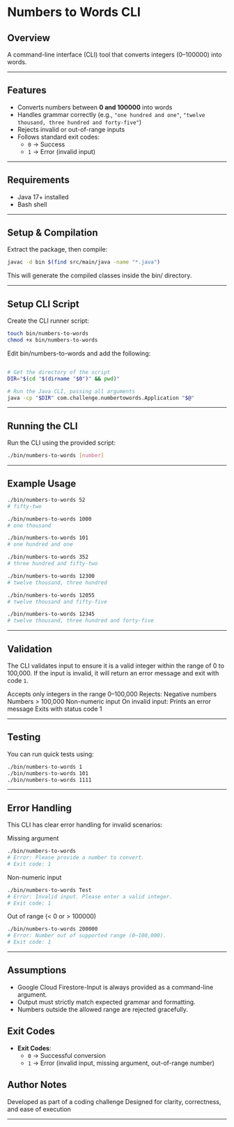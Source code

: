 # Numbers to Words CLI

## Overview
A command-line interface (CLI) tool that converts integers (0–100000) into words.

---
## Features
- Converts numbers between **0 and 100000** into words
- Handles grammar correctly (e.g., `"one hundred and one"`, `"twelve thousand, three hundred and forty-five"`)
- Rejects invalid or out-of-range inputs
- Follows standard exit codes:
  - `0` → Success
  - `1` → Error (invalid input)

---

## Requirements
- Java 17+ installed
- Bash shell

---

## Setup & Compilation
Extract the package, then compile:
```bash
javac -d bin $(find src/main/java -name "*.java")
```
This will generate the compiled classes inside the bin/ directory.

---

## Setup CLI Script
Create the CLI runner script:
```bash
touch bin/numbers-to-words
chmod +x bin/numbers-to-words
```
Edit bin/numbers-to-words and add the following:
```bash

# Get the directory of the script
DIR="$(cd "$(dirname "$0")" && pwd)"

# Run the Java CLI, passing all arguments
java -cp "$DIR" com.challenge.numbertowords.Application "$@"
```
---

## Running the CLI
Run the CLI using the provided script:
```bash
./bin/numbers-to-words [number]
```
---

## Example Usage
```bash
./bin/numbers-to-words 52
# fifty-two

./bin/numbers-to-words 1000
# one thousand

./bin/numbers-to-words 101
# one hundred and one

./bin/numbers-to-words 352
# three hundred and fifty-two

./bin/numbers-to-words 12300
# twelve thousand, three hundred

./bin/numbers-to-words 12055
# twelve thousand and fifty-five

./bin/numbers-to-words 12345
# twelve thousand, three hundred and forty-five
```
---
## Validation
The CLI validates input to ensure it is a valid integer within the range of 0 to 100,000.
If the input is invalid, it will return an error message and exit with code `1`.

Accepts only integers in the range 0–100,000
Rejects:
    Negative numbers
    Numbers > 100,000
    Non-numeric input
On invalid input:
    Prints an error message
    Exits with status code 1

---

## Testing
You can run quick tests using:
```bash
./bin/numbers-to-words 1
./bin/numbers-to-words 101
./bin/numbers-to-words 1111
```
---

## Error Handling
This CLI has clear error handling for invalid scenarios:

Missing argument
```bash
./bin/numbers-to-words
# Error: Please provide a number to convert.
# Exit code: 1
```

Non-numeric input
```bash
./bin/numbers-to-words Test
# Error: Invalid input. Please enter a valid integer.
# Exit code: 1
```

Out of range (< 0 or > 100000)
```bash
./bin/numbers-to-words 200000
# Error: Number out of supported range (0–100,000).
# Exit code: 1
```
---

## Assumptions
- Google Cloud Firestore-Input is always provided as a command-line argument.
- Output must strictly match expected grammar and formatting.
- Numbers outside the allowed range are rejected gracefully.

## Exit Codes
- **Exit Codes**:
  - `0` → Successful conversion
  - `1` → Error (invalid input, missing argument, out-of-range number)

## Author Notes

   Developed as part of a coding challenge
   Designed for clarity, correctness, and ease of execution

---
